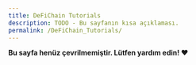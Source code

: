 ```yaml
---
title: DeFiChain Tutorials
description: TODO - Bu sayfanın kısa açıklaması.
permalink: /DeFiChain_Tutorials/
---
```


**Bu sayfa henüz çevrilmemiştir. Lütfen yardım edin! ❤**
